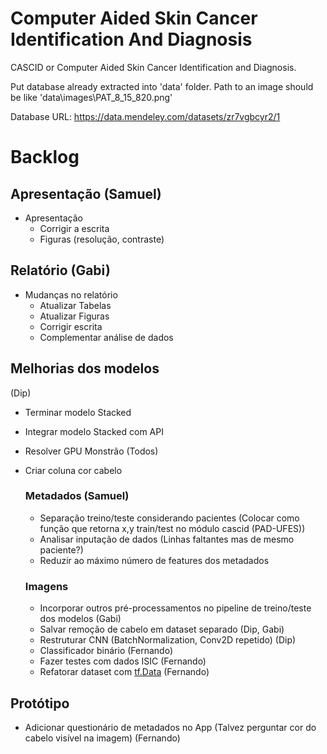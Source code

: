 # Computer Aided Skin Cancer Identification And Diagnosis
CASCID or Computer Aided Skin Cancer Identification and Diagnosis.


Put database already extracted into 'data' folder. Path to an image should be like 'data\images\PAT_8_15_820.png'

Database URL: https://data.mendeley.com/datasets/zr7vgbcyr2/1 

# Backlog

## Apresentação (Samuel)

- Apresentação
    - Corrigir a escrita
    - Figuras (resolução, contraste)

## Relatório (Gabi)

- Mudanças no relatório
    - Atualizar Tabelas
    - Atualizar Figuras
    - Corrigir escrita
    - Complementar análise de dados

## Melhorias dos modelos

(Dip)
- Terminar modelo Stacked
- Integrar modelo Stacked com API
- Resolver GPU Monstrão
(Todos)
- Criar coluna cor cabelo

    ### Metadados (Samuel)

    - Separação treino/teste considerando pacientes (Colocar como função que retorna x,y train/test no módulo cascid (PAD-UFES))
    - Analisar inputação de dados (Linhas faltantes mas de mesmo paciente?)
    - Reduzir ao máximo número de features dos metadados

    ### Imagens

    - Incorporar outros pré-processamentos no pipeline de treino/teste dos modelos (Gabi)
    - Salvar remoção de cabelo em dataset separado (Dip, Gabi)
    - Restruturar CNN (BatchNormalization, Conv2D repetido) (Dip)
    - Classificador binário (Fernando)
    - Fazer testes com dados ISIC (Fernando)
    - Refatorar dataset com [tf.Data](https://www.tensorflow.org/api_docs/python/tf/data/Dataset) (Fernando)

## Protótipo

- Adicionar questionário de metadados no App (Talvez perguntar cor do cabelo visível na imagem) (Fernando)

